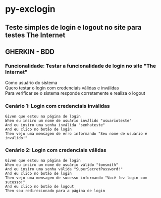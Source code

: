 # py-exclogin
## Teste simples de login e logout no site para testes The Internet


## GHERKIN - BDD

### Funcionalidade: Testar a funcionalidade de login no site "The Internet" <br /> 
  Como usuário do sistema <br /> 
  Quero testar o login com credenciais válidas e inválidas <br /> 
  Para verificar se o sistema responde corretamente e realiza o logout  <br /> 

 ### Cenário 1: Login com credenciais inválidas
    Given que estou na página de login 
    When eu insiro um nome de usuário inválido "usuarioteste" 
    And eu insiro uma senha inválida "senhateste" 
    And eu clico no botão de login 
    Then vejo uma mensagem de erro informando "Seu nome de usuário é inválido!" 

 ### Cenário 2: Login com credenciais válidas
    Given que estou na página de login 
    When eu insiro um nome de usuário válido "tomsmith" 
    And eu insiro uma senha válida "SuperSecretPassword!" 
    And eu clico no botão de login 
    Then vejo uma mensagem de sucesso informando "Você fez login com sucesso!" 
    And eu clico no botão de logout 
    Then sou redirecionado para a página de login 
